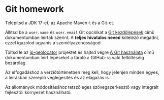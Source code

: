 Git homework
=============

Telepítsd a JDK 17-et, az Apache Maven-t és a Git-et.

Állítsd be a `user.name` és `user.email` Git opciókat a [Git kezdőlépések](https://gist.github.com/jeszy75/7d7e33d008a94f6ac1deee6b18af4d65) című dokumentumban leírtak szerint. A __teljes hivatalos neved__ kötelező megadni, ezzel igazolod ugyanis a személyazonosságod.

Töltsd le az [ip-geolocator](https://arato.inf.unideb.hu/jeszenszky.peter/download/swe/lab/ip-geolocator.zip) projektet és hajtsd végre [A Git használata](https://gist.github.com/jeszy75/42dc0a36d4517f6bc95cbd795f77d982) című dokumentumban leírt lépéseket a tároló a GitHub-ra való feltöltéséig bezárólag.

Az elfogadáshoz a verziótörténetben meg kell, hogy jelenjen minden egyes, a leírásban szereplő véglegesítés és az elágazás is.

Az állományok módosításához tetszőleges szövegszerkesztő vagy integrált fejlesztői környezet használható.